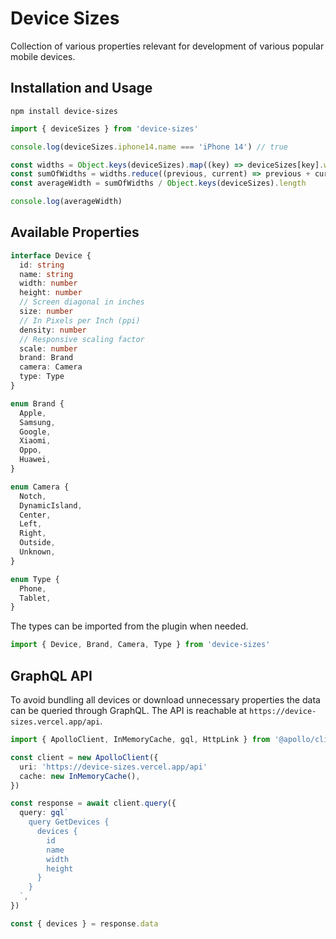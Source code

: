 # Device Sizes

Collection of various properties relevant for development of various popular mobile devices.

## Installation and Usage

```
npm install device-sizes
```

```ts
import { deviceSizes } from 'device-sizes'

console.log(deviceSizes.iphone14.name === 'iPhone 14') // true

const widths = Object.keys(deviceSizes).map((key) => deviceSizes[key].width)
const sumOfWidths = widths.reduce((previous, current) => previous + current, 0)
const averageWidth = sumOfWidths / Object.keys(deviceSizes).length

console.log(averageWidth)
```

## Available Properties

```ts
interface Device {
  id: string
  name: string
  width: number
  height: number
  // Screen diagonal in inches
  size: number
  // In Pixels per Inch (ppi)
  density: number
  // Responsive scaling factor
  scale: number
  brand: Brand
  camera: Camera
  type: Type
}

enum Brand {
  Apple,
  Samsung,
  Google,
  Xiaomi,
  Oppo,
  Huawei,
}

enum Camera {
  Notch,
  DynamicIsland,
  Center,
  Left,
  Right,
  Outside,
  Unknown,
}

enum Type {
  Phone,
  Tablet,
}
```

The types can be imported from the plugin when needed.

```ts
import { Device, Brand, Camera, Type } from 'device-sizes'
```

## GraphQL API

To avoid bundling all devices or download unnecessary properties the data can be queried through GraphQL. The API is reachable at `https://device-sizes.vercel.app/api`.

```ts
import { ApolloClient, InMemoryCache, gql, HttpLink } from '@apollo/client'

const client = new ApolloClient({
  uri: 'https://device-sizes.vercel.app/api'
  cache: new InMemoryCache(),
})

const response = await client.query({
  query: gql`
    query GetDevices {
      devices {
        id
        name
        width
        height
      }
    }
  `,
})

const { devices } = response.data
```
